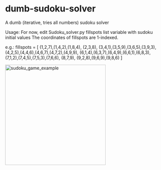# dumb-sudoku-solver
A dumb (iterative, tries all numbers) sudoku solver


Usage:
For now, edit Sudoku_solver.py fillspots list variable with sudoku initial values
The coordinates of fillspots are 1-indexed.

e.g.:
fillspots = [
    (1,2,7),(1,4,2),(1,8,4),
    (2,3,8),
    (3,4,1),(3,5,9),(3,6,5),(3,9,3),
    (4,2,5),(4,4,6),(4,6,7),(4,7,2),(4,9,9),
    (6,1,4),(6,3,7),(6,4,9),(6,6,1),(6,8,3),
    (7,1,2),(7,4,5),(7,5,3),(7,6,6),
    (8,7,9),
    (9,2,8),(9,6,9),(9,8,6)
]

<img width="322" alt="sudoku_game_example" src="https://user-images.githubusercontent.com/16527038/34660455-4dd60c96-f3f7-11e7-9d2d-dc0b1488e9f2.png">

